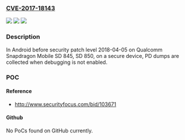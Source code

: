 ### [CVE-2017-18143](https://cve.mitre.org/cgi-bin/cvename.cgi?name=CVE-2017-18143)
![](https://img.shields.io/static/v1?label=Product&message=Snapdragon%20Mobile&color=blue)
![](https://img.shields.io/static/v1?label=Version&message=n%2Fa&color=blue)
![](https://img.shields.io/static/v1?label=Vulnerability&message=Configuration%20in%20Core&color=brighgreen)

### Description

In Android before security patch level 2018-04-05 on Qualcomm Snapdragon Mobile SD 845, SD 850, on a secure device, PD dumps are collected when debugging is not enabled.

### POC

#### Reference
- http://www.securityfocus.com/bid/103671

#### Github
No PoCs found on GitHub currently.


